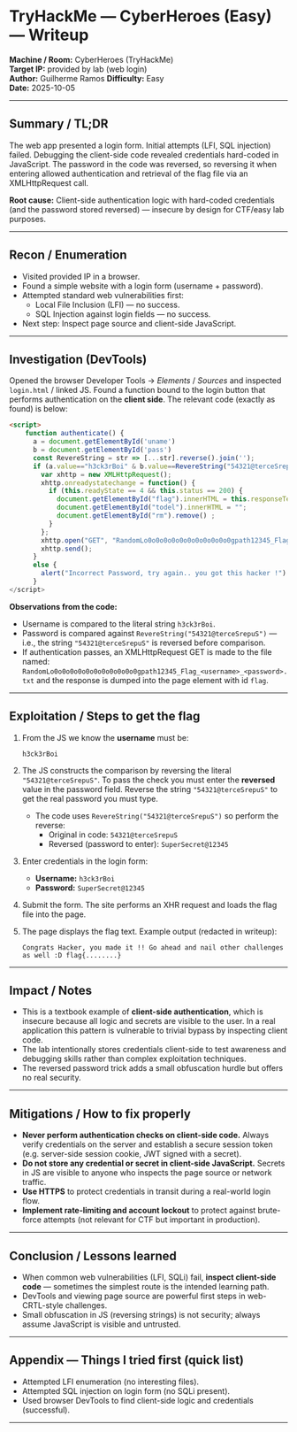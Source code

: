 # TryHackMe — CyberHeroes (Easy) — Writeup

**Machine / Room:** CyberHeroes (TryHackMe)  
**Target IP:** provided by lab (web login)  
**Author:** Guilherme Ramos 
**Difficulty:** Easy  
**Date:** 2025-10-05

---

## Summary / TL;DR
The web app presented a login form. Initial attempts (LFI, SQL injection) failed. Debugging the client-side code revealed credentials hard-coded in JavaScript. The password in the code was reversed, so reversing it when entering allowed authentication and retrieval of the flag file via an XMLHttpRequest call.

**Root cause:** Client-side authentication logic with hard-coded credentials (and the password stored reversed) — insecure by design for CTF/easy lab purposes.

---

## Recon / Enumeration
- Visited provided IP in a browser.
- Found a simple website with a login form (username + password).
- Attempted standard web vulnerabilities first:
  - Local File Inclusion (LFI) — no success.
  - SQL Injection against login fields — no success.
- Next step: Inspect page source and client-side JavaScript.

---

## Investigation (DevTools)
Opened the browser Developer Tools → *Elements* / *Sources* and inspected `login.html` / linked JS. Found a function bound to the login button that performs authentication on the **client side**. The relevant code (exactly as found) is below:

```html
<script>
    function authenticate() {
      a = document.getElementById('uname')
      b = document.getElementById('pass')
      const RevereString = str => [...str].reverse().join('');
      if (a.value=="h3ck3rBoi" & b.value==RevereString("54321@terceSrepuS")) { 
        var xhttp = new XMLHttpRequest();
        xhttp.onreadystatechange = function() {
          if (this.readyState == 4 && this.status == 200) {
            document.getElementById("flag").innerHTML = this.responseText ;
            document.getElementById("todel").innerHTML = "";
            document.getElementById("rm").remove() ;
          }
        };
        xhttp.open("GET", "RandomLo0o0o0o0o0o0o0o0o0o0o0gpath12345_Flag_"+a.value+"_"+b.value+".txt", true);
        xhttp.send();
      }
      else {
        alert("Incorrect Password, try again.. you got this hacker !")
      }
</script>
```

**Observations from the code:**
- Username is compared to the literal string `h3ck3rBoi`.
- Password is compared against `RevereString("54321@terceSrepuS")` — i.e., the string `"54321@terceSrepuS"` is reversed before comparison.
- If authentication passes, an XMLHttpRequest GET is made to the file named:
  `RandomLo0o0o0o0o0o0o0o0o0o0o0gpath12345_Flag_<username>_<password>.txt`
  and the response is dumped into the page element with id `flag`.

---

## Exploitation / Steps to get the flag

1. From the JS we know the **username** must be:
   ```
   h3ck3rBoi
   ```
2. The JS constructs the comparison by reversing the literal `"54321@terceSrepuS"`. To pass the check you must enter the **reversed** value in the password field. Reverse the string `"54321@terceSrepuS"` to get the real password you must type.

   - The code uses `RevereString("54321@terceSrepuS")` so perform the reverse:
     - Original in code: `54321@terceSrepuS`
     - Reversed (password to enter): `SuperSecret@12345`

3. Enter credentials in the login form:
   - **Username:** `h3ck3rBoi`
   - **Password:** `SuperSecret@12345`

4. Submit the form. The site performs an XHR request and loads the flag file into the page.

5. The page displays the flag text. Example output (redacted in writeup):
   ```
   Congrats Hacker, you made it !! Go ahead and nail other challenges as well :D flag{........}
   ```

---

## Impact / Notes
- This is a textbook example of **client-side authentication**, which is insecure because all logic and secrets are visible to the user. In a real application this pattern is vulnerable to trivial bypass by inspecting client code.
- The lab intentionally stores credentials client-side to test awareness and debugging skills rather than complex exploitation techniques.
- The reversed password trick adds a small obfuscation hurdle but offers no real security.

---

## Mitigations / How to fix properly
- **Never perform authentication checks on client-side code.** Always verify credentials on the server and establish a secure session token (e.g. server-side session cookie, JWT signed with a secret).
- **Do not store any credential or secret in client-side JavaScript.** Secrets in JS are visible to anyone who inspects the page source or network traffic.
- **Use HTTPS** to protect credentials in transit during a real-world login flow.
- **Implement rate-limiting and account lockout** to protect against brute-force attempts (not relevant for CTF but important in production).

---

## Conclusion / Lessons learned
- When common web vulnerabilities (LFI, SQLi) fail, **inspect client-side code** — sometimes the simplest route is the intended learning path.
- DevTools and viewing page source are powerful first steps in web-CRTL-style challenges.
- Small obfuscation in JS (reversing strings) is not security; always assume JavaScript is visible and untrusted.

---

## Appendix — Things I tried first (quick list)
- Attempted LFI enumeration (no interesting files).
- Attempted SQL injection on login form (no SQLi present).
- Used browser DevTools to find client-side logic and credentials (successful).

---

